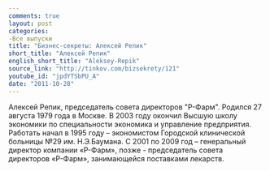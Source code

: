 ```yaml
---
comments: true
layout: post
categories:
-Все выпуски
title: "Бизнес-секреты: Алексей Репик"
short_title: "Алексей Репик"
english_short_title: "Aleksey-Repik"
source_link: "http://tinkov.com/bizsekrety/121"
youtube_id: "jpdYTSbPU_A"
date: "2011-10-28"
---
```

Алексей Репик, председатель совета директоров "Р-Фарм". Родился 27 августа 1979 года в Москве. В 2003 году окончил Высшую школу экономики по специальности экономика и управление предприятия. Работать начал в 1995 году – экономистом Городской клинической больницы №29 им. Н.Э.Баумана. С 2001 по 2009 год – генеральный директор компании «Р-Фарм», позже - председатель совета директоров «Р-Фарм», занимающейся поставками лекарств.
